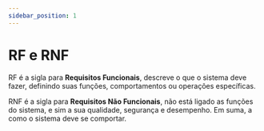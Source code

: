 ```yaml
---
sidebar_position: 1
---
```


# RF e RNF

RF é a sigla para **Requisitos Funcionais**, descreve o que o sistema deve fazer, definindo suas funções, comportamentos ou operações específicas.

RNF é a sigla para **Requisitos Não Funcionais**, não está ligado as funções do sistema, e sim a sua qualidade, segurança e desempenho. Em suma, a como o sistema deve se comportar.

